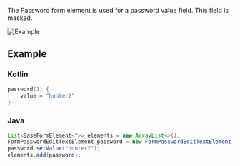 The Password form element is used for a password value field. This field is masked.

![Example](../../images/Password.PNG)

## Example

### Kotlin

```kotlin
password(1) {
    value = "hunter2"
}
```

### Java

```java
List<BaseFormElement<?>> elements = new ArrayList<>();
FormPasswordEditTextElement password = new FormPasswordEditTextElement(1);
password.setValue("hunter2");
elements.add(password);
```
